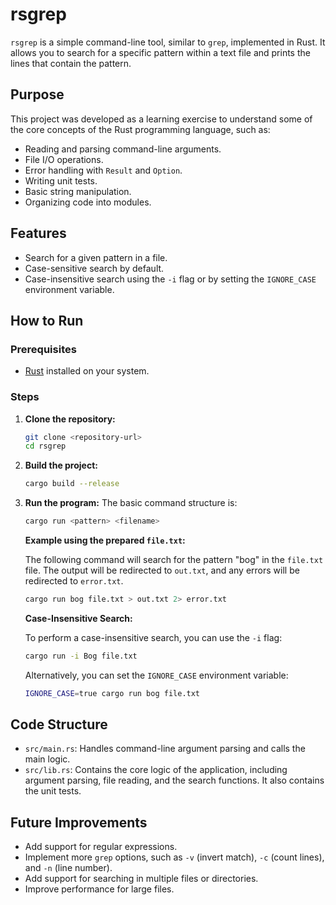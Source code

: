 # rsgrep

`rsgrep` is a simple command-line tool, similar to `grep`, implemented in Rust. It allows you to search for a specific pattern within a text file and prints the lines that contain the pattern.

## Purpose

This project was developed as a learning exercise to understand some of the core concepts of the Rust programming language, such as:

-   Reading and parsing command-line arguments.
-   File I/O operations.
-   Error handling with `Result` and `Option`.
-   Writing unit tests.
-   Basic string manipulation.
-   Organizing code into modules.

## Features

-   Search for a given pattern in a file.
-   Case-sensitive search by default.
-   Case-insensitive search using the `-i` flag or by setting the `IGNORE_CASE` environment variable.

## How to Run

### Prerequisites

-   [Rust](https://www.rust-lang.org/tools/install) installed on your system.

### Steps

1.  **Clone the repository:**
    ```sh
    git clone <repository-url>
    cd rsgrep
    ```

2.  **Build the project:**
    ```sh
    cargo build --release
    ```

3.  **Run the program:**
    The basic command structure is:
    ```sh
    cargo run <pattern> <filename>
    ```

    **Example using the prepared `file.txt`:**

    The following command will search for the pattern "bog" in the `file.txt` file. The output will be redirected to `out.txt`, and any errors will be redirected to `error.txt`.

    ```sh
    cargo run bog file.txt > out.txt 2> error.txt
    ```

    **Case-Insensitive Search:**

    To perform a case-insensitive search, you can use the `-i` flag:
    ```sh
    cargo run -i Bog file.txt
    ```
    Alternatively, you can set the `IGNORE_CASE` environment variable:
    ```sh
    IGNORE_CASE=true cargo run bog file.txt
    ```

## Code Structure

-   `src/main.rs`: Handles command-line argument parsing and calls the main logic.
-   `src/lib.rs`: Contains the core logic of the application, including argument parsing, file reading, and the search functions. It also contains the unit tests.

## Future Improvements

-   Add support for regular expressions.
-   Implement more `grep` options, such as `-v` (invert match), `-c` (count lines), and `-n` (line number).
-   Add support for searching in multiple files or directories.
-   Improve performance for large files.
